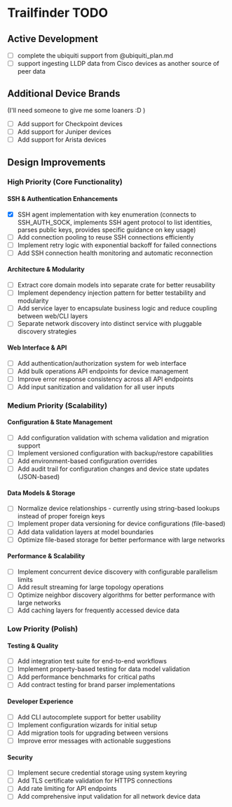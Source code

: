 # Trailfinder TODO

## Active Development

- [ ] complete the ubiquiti support from @ubiquiti_plan.md
- [ ] support ingesting LLDP data from Cisco devices as another source of peer data

## Additional Device Brands

(I'll need someone to give me some loaners :D )

- [ ] Add support for Checkpoint devices
- [ ] Add support for Juniper devices
- [ ] Add support for Arista devices

## Design Improvements

### High Priority (Core Functionality)

#### SSH & Authentication Enhancements
- [x] SSH agent implementation with key enumeration (connects to SSH_AUTH_SOCK, implements SSH agent protocol to list identities, parses public keys, provides specific guidance on key usage)
- [ ] Add connection pooling to reuse SSH connections efficiently
- [ ] Implement retry logic with exponential backoff for failed connections
- [ ] Add SSH connection health monitoring and automatic reconnection

#### Architecture & Modularity
- [ ] Extract core domain models into separate crate for better reusability
- [ ] Implement dependency injection pattern for better testability and modularity
- [ ] Add service layer to encapsulate business logic and reduce coupling between web/CLI layers
- [ ] Separate network discovery into distinct service with pluggable discovery strategies

#### Web Interface & API
- [ ] Add authentication/authorization system for web interface
- [ ] Add bulk operations API endpoints for device management
- [ ] Improve error response consistency across all API endpoints
- [ ] Add input sanitization and validation for all user inputs

### Medium Priority (Scalability)

#### Configuration & State Management
- [ ] Add configuration validation with schema validation and migration support
- [ ] Implement versioned configuration with backup/restore capabilities
- [ ] Add environment-based configuration overrides
- [ ] Add audit trail for configuration changes and device state updates (JSON-based)

#### Data Models & Storage
- [ ] Normalize device relationships - currently using string-based lookups instead of proper foreign keys
- [ ] Implement proper data versioning for device configurations (file-based)
- [ ] Add data validation layers at model boundaries
- [ ] Optimize file-based storage for better performance with large networks

#### Performance & Scalability
- [ ] Implement concurrent device discovery with configurable parallelism limits
- [ ] Add result streaming for large topology operations
- [ ] Optimize neighbor discovery algorithms for better performance with large networks
- [ ] Add caching layers for frequently accessed device data

### Low Priority (Polish)

#### Testing & Quality
- [ ] Add integration test suite for end-to-end workflows
- [ ] Implement property-based testing for data model validation
- [ ] Add performance benchmarks for critical paths
- [ ] Add contract testing for brand parser implementations

#### Developer Experience
- [ ] Add CLI autocomplete support for better usability
- [ ] Implement configuration wizards for initial setup
- [ ] Add migration tools for upgrading between versions
- [ ] Improve error messages with actionable suggestions

#### Security
- [ ] Implement secure credential storage using system keyring
- [ ] Add TLS certificate validation for HTTPS connections
- [ ] Add rate limiting for API endpoints
- [ ] Add comprehensive input validation for all network device data
